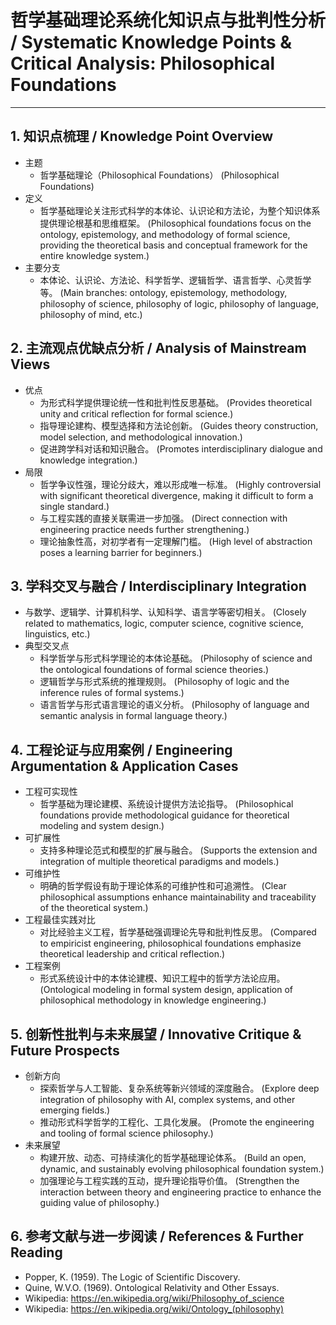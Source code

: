 # 哲学基础理论系统化知识点与批判性分析 / Systematic Knowledge Points & Critical Analysis: Philosophical Foundations

---

## 1. 知识点梳理 / Knowledge Point Overview

- 主题
  - 哲学基础理论（Philosophical Foundations）
      (Philosophical Foundations)
- 定义
  - 哲学基础理论关注形式科学的本体论、认识论和方法论，为整个知识体系提供理论根基和思维框架。
      (Philosophical foundations focus on the ontology, epistemology, and methodology of formal science, providing the theoretical basis and conceptual framework for the entire knowledge system.)
- 主要分支
  - 本体论、认识论、方法论、科学哲学、逻辑哲学、语言哲学、心灵哲学等。
      (Main branches: ontology, epistemology, methodology, philosophy of science, philosophy of logic, philosophy of language, philosophy of mind, etc.)

## 2. 主流观点优缺点分析 / Analysis of Mainstream Views

- 优点
  - 为形式科学提供理论统一性和批判性反思基础。
      (Provides theoretical unity and critical reflection for formal science.)
  - 指导理论建构、模型选择和方法论创新。
      (Guides theory construction, model selection, and methodological innovation.)
  - 促进跨学科对话和知识融合。
      (Promotes interdisciplinary dialogue and knowledge integration.)
- 局限
  - 哲学争议性强，理论分歧大，难以形成唯一标准。
      (Highly controversial with significant theoretical divergence, making it difficult to form a single standard.)
  - 与工程实践的直接关联需进一步加强。
      (Direct connection with engineering practice needs further strengthening.)
  - 理论抽象性高，对初学者有一定理解门槛。
      (High level of abstraction poses a learning barrier for beginners.)

## 3. 学科交叉与融合 / Interdisciplinary Integration

- 与数学、逻辑学、计算机科学、认知科学、语言学等密切相关。
  (Closely related to mathematics, logic, computer science, cognitive science, linguistics, etc.)
- 典型交叉点
  - 科学哲学与形式科学理论的本体论基础。
      (Philosophy of science and the ontological foundations of formal science theories.)
  - 逻辑哲学与形式系统的推理规则。
      (Philosophy of logic and the inference rules of formal systems.)
  - 语言哲学与形式语言理论的语义分析。
      (Philosophy of language and semantic analysis in formal language theory.)

## 4. 工程论证与应用案例 / Engineering Argumentation & Application Cases

- 工程可实现性
  - 哲学基础为理论建模、系统设计提供方法论指导。
      (Philosophical foundations provide methodological guidance for theoretical modeling and system design.)
- 可扩展性
  - 支持多种理论范式和模型的扩展与融合。
      (Supports the extension and integration of multiple theoretical paradigms and models.)
- 可维护性
  - 明确的哲学假设有助于理论体系的可维护性和可追溯性。
      (Clear philosophical assumptions enhance maintainability and traceability of the theoretical system.)
- 工程最佳实践对比
  - 对比经验主义工程，哲学基础强调理论先导和批判性反思。
      (Compared to empiricist engineering, philosophical foundations emphasize theoretical leadership and critical reflection.)
- 工程案例
  - 形式系统设计中的本体论建模、知识工程中的哲学方法论应用。
      (Ontological modeling in formal system design, application of philosophical methodology in knowledge engineering.)

## 5. 创新性批判与未来展望 / Innovative Critique & Future Prospects

- 创新方向
  - 探索哲学与人工智能、复杂系统等新兴领域的深度融合。
      (Explore deep integration of philosophy with AI, complex systems, and other emerging fields.)
  - 推动形式科学哲学的工程化、工具化发展。
      (Promote the engineering and tooling of formal science philosophy.)
- 未来展望
  - 构建开放、动态、可持续演化的哲学基础理论体系。
      (Build an open, dynamic, and sustainably evolving philosophical foundation system.)
  - 加强理论与工程实践的互动，提升理论指导价值。
      (Strengthen the interaction between theory and engineering practice to enhance the guiding value of philosophy.)

## 6. 参考文献与进一步阅读 / References & Further Reading

- Popper, K. (1959). The Logic of Scientific Discovery.
- Quine, W.V.O. (1969). Ontological Relativity and Other Essays.
- Wikipedia: <https://en.wikipedia.org/wiki/Philosophy_of_science>
- Wikipedia: <https://en.wikipedia.org/wiki/Ontology_(philosophy)>
